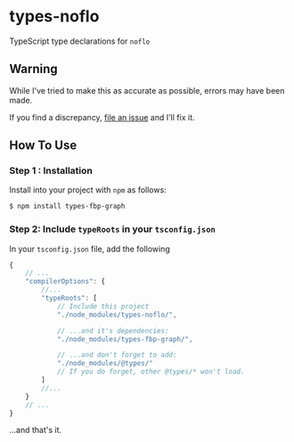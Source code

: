 # types-noflo
TypeScript type declarations for `noflo`

## Warning
While I've tried to make this as accurate as possible, errors may have been made.

If you find a discrepancy, [file an issue](https://github.com/am01264/types-fbp-graph/issues/new) and I'll fix it.

## How To Use

### Step 1 : Installation
Install into your project with `npm` as follows:

```sh
$ npm install types-fbp-graph
```

### Step 2: Include `typeRoots` in your `tsconfig.json`

In your `tsconfig.json` file, add the following

```javascript
{
    // ...
    "compilerOptions": {
        //...
        "typeRoots": [
            // Include this project
            "./node_modules/types-noflo/",

            // ...and it's dependencies:
            "./node_modules/types-fbp-graph/", 

            // ...and don't forget to add:
            "./node_modules/@types/"
            // If you do forget, other @types/* won't load. 
        ]
        //...
    }
    // ...
}
```

...and that's it.